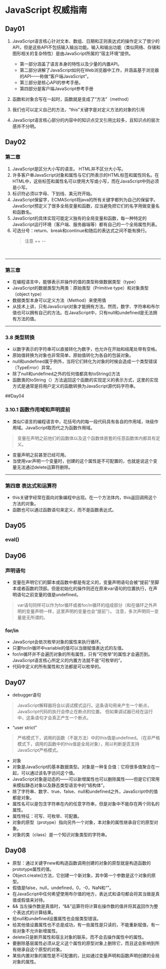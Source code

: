 # JavaScript 权威指南


## Day01

1. JavaScript语言核心针对文本、数组、日期和正则表达式的操作定义了很少的API，但是这些API不包括输入输出功能。输入和输出功能（类似网络、存储和图形相关的复杂特性）是由JavaScript所属的“宿主环境”提供。
	* 第一部分涵盖了语言本身的特性以及少量的内置API。
	* 第二部分讲解了JavaScript如何在Web浏览器中工作，并涵盖基于浏览器的API——称做“客户端JavaScript”。
	* 第三部分是核心API的参考手册。
	* 第四部分是客户端JavaScript参考手册

2. 函数和对象合写在一起时，函数就是变成了“方法”（method）

3. 我们也可以定义自己的方法，“this”关键字是对定义方法的对象的引用    

4. JavaScript语言核心部分的内容中的知识点交叉引用比较多，且知识点的层次感并不分明。

## Day02

### 第二章

1. JavaScript是区分大小写的语言。 HTML并不区分大小写。
2. 许多客户单JavaScript对象和属性与它们所表示的HTML标签和属性同名。在HTML中，这些标签和属性名可以使用大写或小写，而在JavaScript中则必须是小写。
3. 标识符必须以字母、下划线、美元符开始。             
4. JavaScript保留字，ECMAScript将java的所有关键字都列为自己的保留字。JavaScript预定义了很多全局变量和函数，应当避免把它们的名字用做变量名和函数名。
5. JavaScript的具体实现可能定义独有的全局变量和函数，每一种特定的JavaScript运行环境（客户端、服务器端等）都有自己的一个全局属性列表。
6. 可选分号：return、break和continue和随后的表达式之间不能有换行。
    >注意 ++ --

  　
***
### 第三章

* 在编程语言中，能够表示并操作的值的类型称做数据类型（type）
* JavaScript的数据类型为两类：原始类型（Primitive type）和对象类型（object type）
* 数据类型本身可以定义方法（Method）来使用值
* 从技术上讲，只有JavaScript对象才能拥有方法。然而，数字、字符串和布尔值也可以拥有自己的方法。在JavaScript中，只有null和undefined是无法拥有方法的值。

***
### 3.8 类型转换

* 以数字表示的字符串可以直接转化为数字，也允许在开始和结尾处带有空格。
* 原始值转换为对象也非常简单，原始值转化为各自的包装对象。
* null和undefined属于例外，当将它们转化为对象的时候会造成一个类型错误（TypeError）异常。
* 除了null和undefined之外的任何值都具有toString()方法
* 函数类的toString（）方法返回这个函数的实现定义的表示方式，这里的实现方式是通常是将用户定义的函数转换为JavaScript源代码字符串。

##Day04
### 3.10.1 函数作用域和声明提前

* 类似C语言的编程语言中，花括号内的每一段代码具有各自的作用域，块级作用域。JavaScript取而代之为函数作用域。
 > 变量在声明之前他们的函数体以及这个函数体嵌套的任意函数体内都具有定义。

* 变量声明之前甚至已经可用。
* 当使用var声明一个变量时，创建的这个属性是不可配置的，也就是说这个变量无法通过delete运算符删除。

***
### 第四章 表达式和运算符
* this关键字经常在面向对象编程中出现。在一个方法体内，this返回调用这个方法的对象。
* 函数也可以通过函数语句来定义，而不是函数表达式。

## Day05
### eval()

## Day06
### 声明语句
* 变量在声明它们的脚本或函数中都是有定义的，变量声明语句会被“提前”至脚本或者函数的顶部。但是初始化的操作则还在原来var语句的位置执行，在声明语句之前变量的值是undefined。
> var语句同样可以作为for循环或者for/in循环的组成部分（和在循环之外声明的变量声明一样，这里声明的变量也会“提前”）。
> 注意，多次声明同一变量是无所谓的。

### for/in
 * JavaScript会依次枚举对象的属性来执行循环。
 * 只要for/in循环中variable的值可以当做赋值表达式的左值。
 * for/in循环并不会遍历对象的所有属性，只有“可枚举”的属性才会遍历到。JavaScript语言核心所定义的内置方法就不是“可枚举的”。
 * 代码中定义的所有属性和方法都是可以枚举的。
 
## Day07 ##
-  debugger语句
> JavaScript解释器将会以调试模式运行。这条语句用来产生一个断点，JavaScript代码的执行会停止在断点的位置。
> 但如果调试器已经在运行中，这条语句才会真正产生一个断点。

- “user strict”
> 严格模式下，调用的函数（不是方法）中的this值是undefined。（在非严格模式下，调用的函数中的this值是全局对象），用以判断是否支持JavaScript严格模式。

- 对象
 - 对象是JavaScript的基本数据类型。对象是一种复合值：它将很多值聚合在一起，可以通过该名字访问这个值。
 - JavaScript对象是动态的——可以新增属性也可以删除属性——但是它们常用来模拟静态对象以及静态类型语言中的“结构体”。
 - 除了字符串、数字、true、false、null和undefined之外，JavaScript中的值都是对象。
 - 属性名可以是包含字符串在内的任意字符串，但是对象中不能存在两个同名的属性。
 - 属性特征：可写、可枚举、可配置。
 - 对象的原型（protype）指向另外一个对象，本对象的属性继承自它的原型对象。
 - 对象的类（class）是一个知识对象类型的字符串。
 

## Day08 ##
- 原型：通过关键字new和构造函数调用创建的对象的原型就是构造函数的prototype属性的值。
- Object.create()方法，它创建一个新对象，其中第一个参数是这个对象的原型。
- 假值是false，null，undefined，0，-0，NaN和“”。
- 在JavaScript中任何希望使用布尔值的地方，表达式和语句都会将其当做是真值或假值来对待。
- && 当左操作数是真值时，“&&”运算符将计算右操作数的值并将其返回作为整个表达式的计算结果。
- 给null和undefined设置属性也会报类型错误。
- 给其他值设置属性也不总是成功，有一些属性是只读的，不能重新赋值，有一些对象不允许新增属性。
- delete只是断开属性和宿主对象的联系，而不会去操作属性中的属性。
- 要删除基层属性必须从定义这个属性的原型对象上删除它，而且这会影响到所有继承自这个原型的对象。
- 某些内置对象的属性是不可配置的，比如通过变量声明和函数声明创建的全局对象的属性。